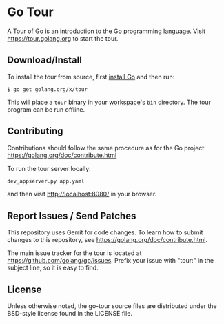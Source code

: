 # Go Tour

A Tour of Go is an introduction to the Go programming language. Visit
https://tour.golang.org to start the tour.

## Download/Install

To install the tour from source, first
[install Go](https://golang.org/doc/install) and then run:

	$ go get golang.org/x/tour

This will place a `tour` binary in your
[workspace](https://golang.org/doc/code.html#Workspaces)'s `bin` directory.
The tour program can be run offline.

## Contributing

Contributions should follow the same procedure as for the Go project:
https://golang.org/doc/contribute.html

To run the tour server locally:

```sh
dev_appserver.py app.yaml
```

and then visit [http://localhost:8080/](http://localhost:8080) in your browser.

## Report Issues / Send Patches

This repository uses Gerrit for code changes. To learn how to submit changes to
this repository, see https://golang.org/doc/contribute.html.

The main issue tracker for the tour is located at
https://github.com/golang/go/issues. Prefix your issue with "tour:" in the
subject line, so it is easy to find.

## License

Unless otherwise noted, the go-tour source files are distributed
under the BSD-style license found in the LICENSE file.
